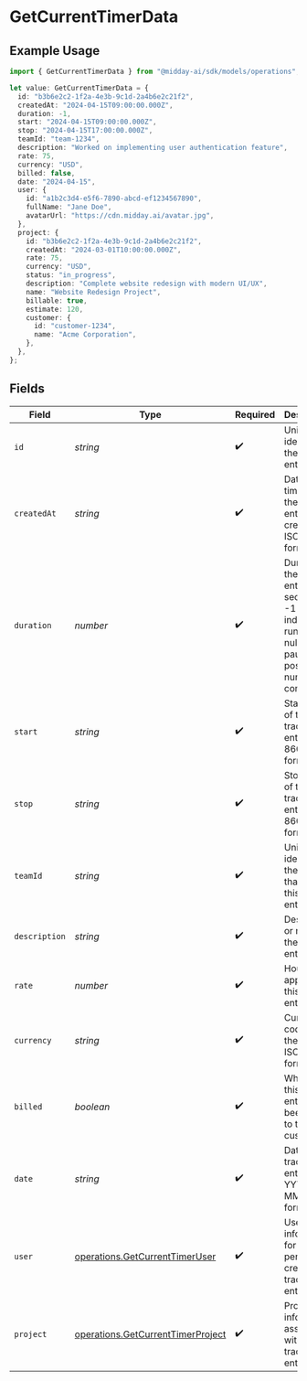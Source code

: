 # GetCurrentTimerData

## Example Usage

```typescript
import { GetCurrentTimerData } from "@midday-ai/sdk/models/operations";

let value: GetCurrentTimerData = {
  id: "b3b6e2c2-1f2a-4e3b-9c1d-2a4b6e2c21f2",
  createdAt: "2024-04-15T09:00:00.000Z",
  duration: -1,
  start: "2024-04-15T09:00:00.000Z",
  stop: "2024-04-15T17:00:00.000Z",
  teamId: "team-1234",
  description: "Worked on implementing user authentication feature",
  rate: 75,
  currency: "USD",
  billed: false,
  date: "2024-04-15",
  user: {
    id: "a1b2c3d4-e5f6-7890-abcd-ef1234567890",
    fullName: "Jane Doe",
    avatarUrl: "https://cdn.midday.ai/avatar.jpg",
  },
  project: {
    id: "b3b6e2c2-1f2a-4e3b-9c1d-2a4b6e2c21f2",
    createdAt: "2024-03-01T10:00:00.000Z",
    rate: 75,
    currency: "USD",
    status: "in_progress",
    description: "Complete website redesign with modern UI/UX",
    name: "Website Redesign Project",
    billable: true,
    estimate: 120,
    customer: {
      id: "customer-1234",
      name: "Acme Corporation",
    },
  },
};
```

## Fields

| Field                                                                                                        | Type                                                                                                         | Required                                                                                                     | Description                                                                                                  | Example                                                                                                      |
| ------------------------------------------------------------------------------------------------------------ | ------------------------------------------------------------------------------------------------------------ | ------------------------------------------------------------------------------------------------------------ | ------------------------------------------------------------------------------------------------------------ | ------------------------------------------------------------------------------------------------------------ |
| `id`                                                                                                         | *string*                                                                                                     | :heavy_check_mark:                                                                                           | Unique identifier of the tracker entry                                                                       | b3b6e2c2-1f2a-4e3b-9c1d-2a4b6e2c21f2                                                                         |
| `createdAt`                                                                                                  | *string*                                                                                                     | :heavy_check_mark:                                                                                           | Date and time when the tracker entry was created in ISO 8601 format                                          | 2024-04-15T09:00:00.000Z                                                                                     |
| `duration`                                                                                                   | *number*                                                                                                     | :heavy_check_mark:                                                                                           | Duration of the timer entry in seconds. -1 indicates running, null for paused, positive number for completed | -1                                                                                                           |
| `start`                                                                                                      | *string*                                                                                                     | :heavy_check_mark:                                                                                           | Start time of the tracker entry in ISO 8601 format                                                           | 2024-04-15T09:00:00.000Z                                                                                     |
| `stop`                                                                                                       | *string*                                                                                                     | :heavy_check_mark:                                                                                           | Stop time of the tracker entry in ISO 8601 format                                                            | 2024-04-15T17:00:00.000Z                                                                                     |
| `teamId`                                                                                                     | *string*                                                                                                     | :heavy_check_mark:                                                                                           | Unique identifier of the team that owns this tracker entry                                                   | team-1234                                                                                                    |
| `description`                                                                                                | *string*                                                                                                     | :heavy_check_mark:                                                                                           | Description or notes for the tracker entry                                                                   | Worked on implementing user authentication feature                                                           |
| `rate`                                                                                                       | *number*                                                                                                     | :heavy_check_mark:                                                                                           | Hourly rate applied to this tracker entry                                                                    | 75                                                                                                           |
| `currency`                                                                                                   | *string*                                                                                                     | :heavy_check_mark:                                                                                           | Currency code for the rate in ISO 4217 format                                                                | USD                                                                                                          |
| `billed`                                                                                                     | *boolean*                                                                                                    | :heavy_check_mark:                                                                                           | Whether this tracker entry has been billed to the customer                                                   | false                                                                                                        |
| `date`                                                                                                       | *string*                                                                                                     | :heavy_check_mark:                                                                                           | Date of the tracker entry in YYYY-MM-DD format                                                               | 2024-04-15                                                                                                   |
| `user`                                                                                                       | [operations.GetCurrentTimerUser](../../models/operations/getcurrenttimeruser.md)                             | :heavy_check_mark:                                                                                           | User information for the person who created this tracker entry                                               |                                                                                                              |
| `project`                                                                                                    | [operations.GetCurrentTimerProject](../../models/operations/getcurrenttimerproject.md)                       | :heavy_check_mark:                                                                                           | Project information associated with this tracker entry                                                       |                                                                                                              |